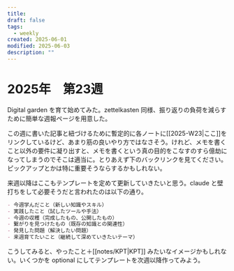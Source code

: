 ```yaml
---
title:
draft: false
tags:
  - weekly
created: 2025-06-01
modified: 2025-06-03
description: ""
---
```


# 2025年　第23週

Digital garden を育て始めてみた。zettelkasten 同様、振り返りの負荷を減らすために簡単な週報ページを用意した。

この週に書いた記事と紐づけるために暫定的に各ノートに[[2025-W23|ここ]]をリンクしているけど、あまり筋の良いやり方ではなさそう。けれど、メモを書くこと以外の要件に凝り出すと、メモを書くという真の目的をこなすのすら億劫になってしまうのでそこは適当に。とりあえず下のバックリンクを見てください。ピックアップとかは特に重要そうならするかもしれない。

来週以降はここもテンプレートを定めて更新していきたいと思う。claude と壁打ちをして必要そうだと言われたのは以下の通り。

```markdown
- 今週学んだこと（新しい知識やスキル）
- 実践したこと（試したツールや手法）
- 今週の収穫（完成したもの、公開したもの）
- 繋がりを見つけたもの（既存の知識との関連性）
- 発見した問題（解決したい問題）
- 来週育てたいこと（継続して深めていきたいテーマ）
```

こうしてみると、やったこと＋[[notes/KPT|KPT]] みたいなイメージかもしれない。いくつかを optional にしてテンプレートを次週以降作ってみよう。

